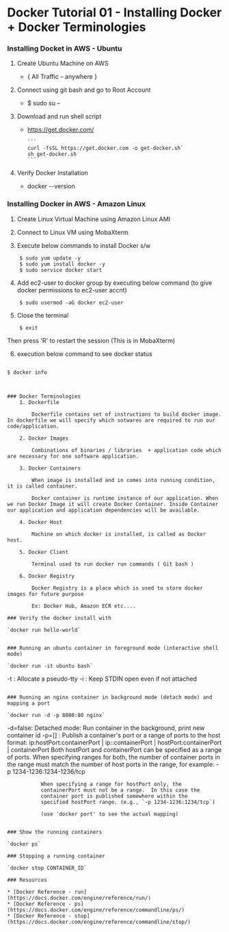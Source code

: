 # Docker Tutorial 01 - Installing Docker + Docker Terminologies 





### Installing Docket in AWS - Ubuntu 
1.	Create Ubuntu Machine on AWS
	  * { All Traffic – anywhere }
		   
2. 	Connect using git bash and go to Root Account

      * $ sudo  su –
			
3.	Download and run shell script

      * https://get.docker.com/
		   
            ```
			curl -fsSL https://get.docker.com -o get-docker.sh`
            sh get-docker.sh
            ```
			
4.	Verify Docker Installation 

      * docker --version
      
### Installing Docker in AWS - Amazon Linux


1. Create Linux Virtual Machine using Amazon Linux AMI

2. Connect to Linux VM using MobaXterm

3. Execute below commands to install Docker s/w

```
	$ sudo yum update -y
	$ sudo yum install docker -y
	$ sudo service docker start
```

4. Add ec2-user to docker group by executing below command (to give docker permissions to ec2-user accnt)

```
	$ sudo usermod -aG docker ec2-user
```

5. Close the terminal

```
 	$ exit
```

Then press 'R' to restart the session (This is in MobaXterm)

6. execution below command to see docker status
```
```
	$ docker info
```      
		  
		  
### Docker Terminologies 
    1. Dockerfile
    
      	Dockerfile contains set of instructions to build docker image. In dockerfile we will specify which sotwares are required to run our code/application.
   
    2. Docker Images   
	
		Combinations of binaries / libraries  + application code which are necessary for one software application.
		
    3. Docker Containers  
	
		When image is installed and in comes into running condition, it is called container. 
		
		Docker container is runtime instance of our application. When we run Docker Image it will create Docker Container. Inside Container our application and application dependencies will be available.
		
    4. Docker Host
	
		Machine on which docker is installed, is called as Docker host.
		
    5. Docker Client
	
		Terminal used to run docker run commands ( Git bash )
    
    6. Docker Registry
    
    	Docker Registry is a place which is used to store docker images for future purpose 

		Ex: Docker Hub, Amazon ECR etc....
		
### Verify the docker install with

`docker run hello-world`		


### Running an ubuntu container in foreground mode (interactive shell mode)

`docker run -it ubuntu bash`

```
-t              : Allocate a pseudo-tty
-i              : Keep STDIN open even if not attached
```

### Running an nginx container in background mode (detach mode) and mapping a port

`docker run -d -p 8080:80 nginx`

```
-d=false: Detached mode: Run container in the background, print new container id
-p=[]      : Publish a container's port or a range of ports to the host
               format: ip:hostPort:containerPort | ip::containerPort | hostPort:containerPort | containerPort
               Both hostPort and containerPort can be specified as a
               range of ports. When specifying ranges for both, the
               number of container ports in the range must match the
               number of host ports in the range, for example:
                   -p 1234-1236:1234-1236/tcp

               When specifying a range for hostPort only, the
               containerPort must not be a range.  In this case the
               container port is published somewhere within the
               specified hostPort range. (e.g., `-p 1234-1236:1234/tcp`)

               (use 'docker port' to see the actual mapping)
```

### Show the running containers

`docker ps`

### Stopping a running container

`docker stop CONTAINER_ID`

### Resources

* [Docker Reference - run](https://docs.docker.com/engine/reference/run/)
* [Docker Reference - ps](https://docs.docker.com/engine/reference/commandline/ps/)
* [Docker Reference - stop](https://docs.docker.com/engine/reference/commandline/stop/)
